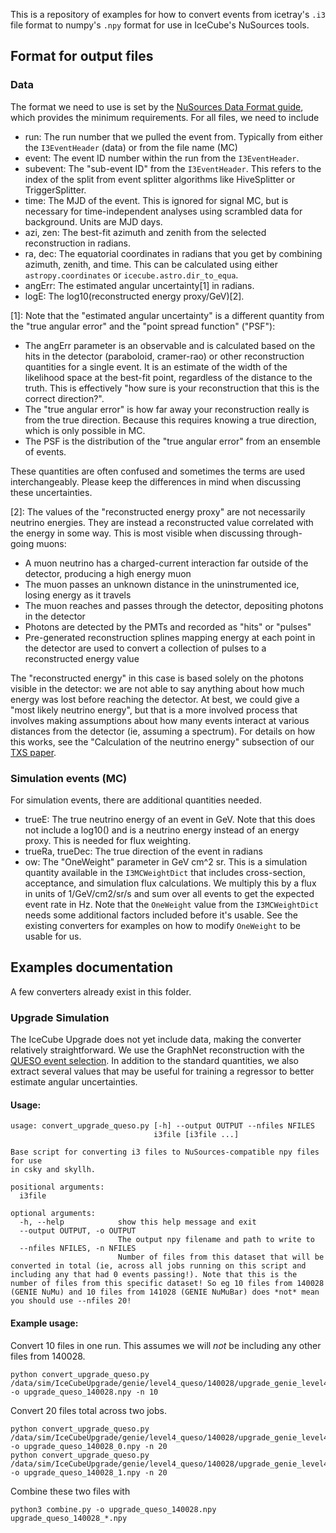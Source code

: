This is a repository of examples for how to convert events from icetray's `.i3` file format to numpy's `.npy` format for use in IceCube's NuSources tools. 

## Format for output files

### Data
The format we need to use is set by the [NuSources Data Format guide](https://wiki.icecube.wisc.edu/images/b/b6/Nu-sources-data-format.pdf), which provides the minimum requirements. For all files, we need to include

- run: The run number that we pulled the event from. Typically from either the `I3EventHeader` (data) or from the file name (MC)
- event: The event ID number within the run from the `I3EventHeader`.
- subevent: The "sub-event ID" from the `I3EventHeader`. This refers to the index of the split from event splitter algorithms like HiveSplitter or TriggerSplitter.
- time: The MJD of the event. This is ignored for signal MC, but is necessary for time-independent analyses using scrambled data for background. Units are MJD days.
- azi, zen: The best-fit azimuth and zenith from the selected reconstruction in radians. 
- ra, dec: The equatorial coordinates in radians that you get by combining azimuth, zenith, and time. This can be calculated using either `astropy.coordinates` or `icecube.astro.dir_to_equa`.
- angErr: The estimated angular uncertainty[1] in radians. 
- logE: The log10(reconstructed energy proxy/GeV)[2]. 

[1]: Note that the "estimated angular uncertainty" is a different quantity from the "true angular error" and the "point spread function" ("PSF"): 
- The angErr parameter is an observable and is calculated based on the hits in the detector (paraboloid, cramer-rao) or other reconstruction quantities for a single event. It is an estimate of the width of the likelihood space at the best-fit point, regardless of the distance to the truth. This is effectively "how sure is your reconstruction that this is the correct direction?". 
- The "true angular error" is how far away your reconstruction really is from the true direction. Because this requires knowing a true direction, which is only possible in MC. 
- The PSF is the distribution of the "true angular error" from an ensemble of events. 

These quantities are often confused and sometimes the terms are used interchangeably. Please keep the differences in mind when discussing these uncertainties.

[2]: The values of the "reconstructed energy proxy" are not necessarily neutrino energies. They are instead a reconstructed value correlated with the energy in some way. This is most visible when discussing through-going muons:
- A muon neutrino has a charged-current interaction far outside of the detector, producing a high energy muon
- The muon passes an unknown distance in the uninstrumented ice, losing energy as it travels
- The muon reaches and passes through the detector, depositing photons in the detector
- Photons are detected by the PMTs and recorded as "hits" or "pulses"
- Pre-generated reconstruction splines mapping energy at each point in the detector are used to convert a collection of pulses to a reconstructed energy value

The "reconstructed energy" in this case is based solely on the photons visible in the detector: we are not able to say anything about how much energy was lost before reaching the detector. At best, we could give a "most likely neutrino energy", but that is a more involved process that involves making assumptions about how many events interact at various distances from the detector (ie, assuming a spectrum). For details on how this works, see the "Calculation of the neutrino energy" subsection of our [TXS paper](https://arxiv.org/abs/1807.08816). 

### Simulation events (MC)
For simulation events, there are additional quantities needed.

- trueE: The true neutrino energy of an event in GeV. Note that this does not include a log10() and is a neutrino energy instead of an energy proxy. This is needed for flux weighting.
- trueRa, trueDec: The true direction of the event in radians
- ow: The "OneWeight" parameter in GeV cm^2 sr. This is a simulation quantity available in the `I3MCWeightDict` that includes cross-section, acceptance, and simulation flux calculations. We multiply this by a flux in units of 1/GeV/cm2/sr/s and sum over all events to get the expected event rate in Hz. Note that the `OneWeight` value from the `I3MCWeightDict` needs some additional factors included before it's usable. See the existing converters for examples on how to modify `OneWeight` to be usable for us.


## Examples documentation
A few converters already exist in this folder. 

### Upgrade Simulation
The IceCube Upgrade does not yet include data, making the converter relatively straightforward. We use the GraphNet reconstruction with the [QUESO event selection](https://wiki.icecube.wisc.edu/index.php/IceCube_Upgrade_Simulation_2023#Quick_Upgrade_Event_Selection_for_Oscillations_.28QUESO.29). In addition to the standard quantities, we also extract several values that may be useful for training a regressor to better estimate angular uncertainties.

#### Usage:
```
usage: convert_upgrade_queso.py [-h] --output OUTPUT --nfiles NFILES
                                i3file [i3file ...]

Base script for converting i3 files to NuSources-compatible npy files for use
in csky and skyllh.

positional arguments:
  i3file

optional arguments:
  -h, --help            show this help message and exit
  --output OUTPUT, -o OUTPUT
                        The output npy filename and path to write to
  --nfiles NFILES, -n NFILES
                        Number of files from this dataset that will be converted in total (ie, across all jobs running on this script and including any that had 0 events passing!). Note that this is the number of files from this specific dataset! So eg 10 files from 140028 (GENIE NuMu) and 10 files from 141028 (GENIE NuMuBar) does *not* mean you should use --nfiles 20!
```

#### Example usage:

Convert 10 files in one run. This assumes we will *not* be including any other files from 140028.

```
python convert_upgrade_queso.py /data/sim/IceCubeUpgrade/genie/level4_queso/140028/upgrade_genie_level4_queso_140028_00000* -o upgrade_queso_140028.npy -n 10
```

Convert 20 files total across two jobs.

```
python convert_upgrade_queso.py /data/sim/IceCubeUpgrade/genie/level4_queso/140028/upgrade_genie_level4_queso_140028_00000* -o upgrade_queso_140028_0.npy -n 20
python convert_upgrade_queso.py /data/sim/IceCubeUpgrade/genie/level4_queso/140028/upgrade_genie_level4_queso_140028_00001* -o upgrade_queso_140028_1.npy -n 20
```

Combine these two files with

`python3 combine.py -o upgrade_queso_140028.npy upgrade_queso_140028_*.npy`
